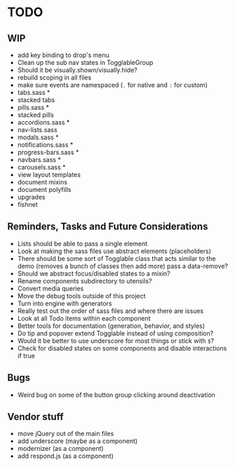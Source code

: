 
# TODO

## WIP
- add key binding to drop's menu
- Clean up the sub nav states in TogglableGroup
- Should it be visually.shown/visually.hide?
- rebuild scoping in all files
- make sure events are namespaced (`.` for native and `:` for custom)
- tabs.sass *
- stacked tabs
- pills.sass *
- stacked pills
- accordions.sass *
- nav-lists.sass
- modals.sass *
- notifications.sass *
- progress-bars.sass *
- navbars.sass *
- carousels.sass *
- view layout templates
- document mixins
- document polyfills
- upgrades
- fishnet

## Reminders, Tasks and Future Considerations
- Lists should be able to pass a single element
- Look at making the sass files use abstract elements (placeholders)
- There should be some sort of Togglable class that acts similar to the
  demo (removes a bunch of classes then add more) pass a data-remove?
- Should we abstract focus/disabled states to a mixin?
- Rename components subdirectory to utensils?
- Convert media queries
- Move the debug tools outside of this project
- Turn into engine with generators
- Really test out the order of sass files and where there are issues
- Look at all Todo items within each component
- Better tools for documentation (generation, behavior, and styles)
- Do tip and popover extend Togglable instead of using composition?
- Would it be better to use underscore for most things or stick with `$`?
- Check for disabled states on some components and disable interactions
  if true

## Bugs
- Weird bug on some of the button group clicking around deactivation

## Vendor stuff
- move jQuery out of the main files
- add underscore (maybe as a component)
- modernizer (as a component)
- add respond.js (as a component)

